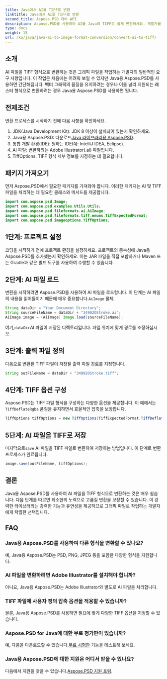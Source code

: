 ```yaml
---
title: Java에서 AI를 TIFF로 변환
linktitle: Java에서 AI를 TIFF로 변환
second_title: Aspose.PSD 자바 API
description: Aspose.PSD를 사용하여 AI를 Java의 TIFF로 쉽게 변환하세요. 개발자를 위한 단계별 가이드. 다운로드, 설정 및 코드 조각이 포함되어 있습니다.
type: docs
weight: 15
url: /ko/java/java-ai-to-image-format-conversion/convert-ai-to-tiff/
---
```

## 소개
AI 파일을 TIFF 형식으로 변환하는 것은 그래픽 파일을 작업하는 개발자의 일반적인 요구 사항입니다. 이 작업은 처음에는 어려워 보일 수 있지만 Java용 Aspose.PSD를 사용하면 간단해집니다. 벡터 그래픽의 품질을 유지하려는 경우나 이를 널리 지원되는 래스터 형식으로 변환하려는 경우 Java용 Aspose.PSD를 사용하면 됩니다.
## 전제조건
변환 프로세스를 시작하기 전에 다음 사항을 확인하세요.
1. JDK(Java Development Kit): JDK 8 이상이 설치되어 있는지 확인하세요.
2.  Java용 Aspose.PSD: 다운로드[Java 라이브러리용 Aspose.PSD](https://releases.aspose.com/psd/java/).
3. 통합 개발 환경(IDE): 원하는 IDE(예: IntelliJ IDEA, Eclipse).
4. AI 파일: 변환하려는 Adobe Illustrator(.ai) 파일입니다.
5. TiffOptions: TIFF 형식 세부 정보를 지정하는 데 필요합니다.
## 패키지 가져오기
먼저 Aspose.PSD에서 필요한 패키지를 가져와야 합니다. 이러한 패키지는 AI 및 TIFF 파일을 처리하는 데 필요한 클래스와 메서드를 제공합니다.
```java
import com.aspose.psd.Image;
import com.aspose.psd.examples.Utils.Utils;
import com.aspose.psd.fileformats.ai.AiImage;
import com.aspose.psd.fileformats.tiff.enums.TiffExpectedFormat;
import com.aspose.psd.imageoptions.TiffOptions;
```
## 1단계: 프로젝트 설정
코딩을 시작하기 전에 프로젝트 환경을 설정하세요. 프로젝트의 종속성에 Java용 Aspose.PSD를 추가했는지 확인하세요. 이는 JAR 파일을 직접 포함하거나 Maven 또는 Gradle과 같은 빌드 도구를 사용하여 수행할 수 있습니다.
## 2단계: AI 파일 로드
 변환을 시작하려면 Aspose.PSD를 사용하여 AI 파일을 로드합니다. 이 단계는 AI 파일의 내용을 읽어들이기 때문에 매우 중요합니다.`AiImage` 물체.
```java
String dataDir = "Your Document Directory";
String sourceFileName = dataDir + "34992OStroke.ai";
AiImage image = (AiImage) Image.load(sourceFileName);
```
 여기,`dataDir`AI 파일이 저장된 디렉토리입니다. 파일 위치에 맞게 경로를 조정하십시오.
## 3단계: 출력 파일 정의
다음으로 변환된 TIFF 파일이 저장될 출력 파일 경로를 지정합니다.
```java
String outFileName = dataDir + "34992OStroke.tiff";
```
## 4단계: TIFF 옵션 구성
 Aspose.PSD는 TIFF 파일 형식을 구성하는 다양한 옵션을 제공합니다. 이 예에서는`TiffDeflateRgba` 품질을 유지하면서 효율적인 압축을 보장합니다.
```java
TiffOptions tiffOptions = new TiffOptions(TiffExpectedFormat.TiffDeflateRgba);
```
## 5단계: AI 파일을 TIFF로 저장
 마지막으로`save` AI 파일을 TIFF 파일로 변환하여 저장하는 방법입니다. 이 단계로 변환 프로세스가 완료됩니다.
```java
image.save(outFileName, tiffOptions);
```

## 결론
Java용 Aspose.PSD를 사용하여 AI 파일을 TIFF 형식으로 변환하는 것은 매우 쉽습니다. 다음 단계를 따르면 최소한의 노력으로 고품질 변환을 보장할 수 있습니다. 이 강력한 라이브러리는 강력한 기능과 유연성을 제공하므로 그래픽 파일로 작업하는 개발자에게 탁월한 선택입니다.
## FAQ
### Java용 Aspose.PSD를 사용하여 다른 형식을 변환할 수 있나요?
예, Java용 Aspose.PSD는 PSD, PNG, JPEG 등을 포함한 다양한 형식을 지원합니다.
### AI 파일을 변환하려면 Adobe Illustrator를 설치해야 합니까?
아니요, Java용 Aspose.PSD는 Adobe Illustrator와 별도로 AI 파일을 처리합니다.
### TIFF 파일에 사용자 정의 압축 옵션을 적용할 수 있습니까?
물론, Java용 Aspose.PSD를 사용하면 필요에 맞게 다양한 TIFF 옵션을 지정할 수 있습니다.
### Aspose.PSD for Java에 대한 무료 평가판이 있습니까?
 예, 다음을 다운로드할 수 있습니다.[무료 시험판](https://releases.aspose.com/) 기능을 테스트해 보세요.
### Java용 Aspose.PSD에 대한 지원은 어디서 받을 수 있나요?
 다음에서 지원을 찾을 수 있습니다.[Aspose.PSD 지원 포럼](https://forum.aspose.com/c/psd/34).